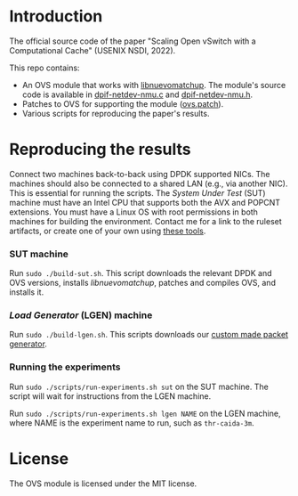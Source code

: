 # Introduction                                                                     
The official source code of the paper "Scaling Open vSwitch with a Computational Cache" (USENIX NSDI, 2022).

This repo contains:                      
   * An OVS module that works with [libnuevomatchup](https://alonrashelbach.com/libnuevomatchup). The module's source code is available in [dpif-netdev-nmu.c](dpif-netdev-nmu.c) and [dpif-netdev-nmu.h](dpif-netdev-nmu.h).
   * Patches to OVS for supporting the module ([ovs.patch](ovs.patch)).
   * Various scripts for reproducing the paper's results.                          
                                                                                   
# Reproducing the results                                                          
                                                                                   
Connect two machines back-to-back using DPDK supported NICs. The machines should also be connected to a shared LAN (e.g., via another NIC). This is essential for running the scripts.
The *System Under Test* (SUT) machine must have an Intel CPU that supports both the AVX and POPCNT extensions.
You must have a Linux OS with root permissions in both machines for building the environment.
Contact me for a link to the ruleset artifacts, or create one of your own using  [these tools](https://alonrashelbach.com/2021/12/20/benchmarking-packet-classification-algorithms/).
### SUT machine
Run ```sudo ./build-sut.sh```. This script downloads the relevant DPDK and OVS versions, installs *libnuevomatchup*, patches and compiles OVS, and installs it.

### *Load Generator* (LGEN) machine
Run ```sudo ./build-lgen.sh```. This scripts downloads our [custom made packet generator](https://github.com/alonrs/simple-packet-gen).

### Running the experiments
Run ```sudo ./scripts/run-experiments.sh sut``` on the SUT machine. The script will wait for instructions from the LGEN machine.

Run ```sudo ./scripts/run-experiments.sh lgen NAME``` on the LGEN machine, where NAME is the experiment name to run, such as `thr-caida-3m`.

# License

The OVS module is licensed under the MIT license.

